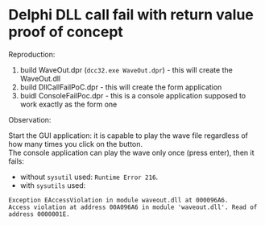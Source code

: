 # Delphi DLL call fail with return value proof of concept

Reproduction:

1. build WaveOut.dpr (`dcc32.exe WaveOut.dpr`) - this will create the WaveOut.dll
2. build DllCallFailPoC.dpr - this will create the form application
3. buidl ConsoleFailPoc.dpr - this is a console application supposed to work exactly as the form one

Observation:

Start the GUI application: it is capable to play the wave file regardless of how many times you click on the button.  
The console application can play the wave only once (press enter), then it fails:

- without `sysutil` used: `Runtime Error 216`.
- with `sysutils` used:

```
Exception EAccessViolation in module waveout.dll at 000096A6.  
Access violation at address 00A096A6 in module 'waveout.dll'. Read of address 0000001E.
```
